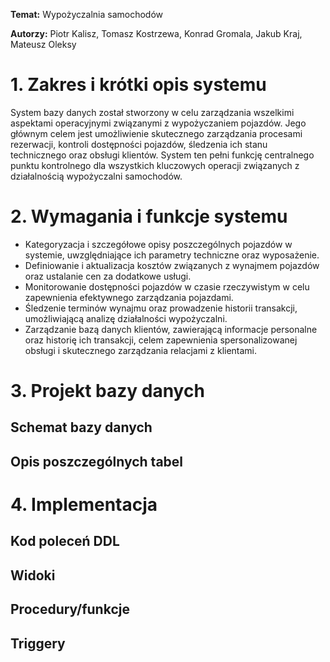 
**Temat:** Wypożyczalnia samochodów

**Autorzy:** Piotr Kalisz, Tomasz Kostrzewa, Konrad Gromala, Jakub Kraj, Mateusz Oleksy

# 1. Zakres i krótki opis systemu

System bazy danych został stworzony w celu zarządzania wszelkimi aspektami operacyjnymi związanymi z wypożyczaniem pojazdów. Jego głównym celem jest umożliwienie skutecznego zarządzania procesami rezerwacji, kontroli dostępności pojazdów, śledzenia ich stanu technicznego oraz obsługi klientów. System ten pełni funkcję centralnego punktu kontrolnego dla wszystkich kluczowych operacji związanych z działalnością wypożyczalni samochodów.

# 2. Wymagania i funkcje systemu

- Kategoryzacja i szczegółowe opisy poszczególnych pojazdów w systemie, uwzględniające ich parametry techniczne oraz wyposażenie.
- Definiowanie i aktualizacja kosztów związanych z wynajmem pojazdów oraz ustalanie cen za dodatkowe usługi.
- Monitorowanie dostępności pojazdów w czasie rzeczywistym w celu zapewnienia efektywnego zarządzania pojazdami.
- Śledzenie terminów wynajmu oraz prowadzenie historii transakcji, umożliwiającą analizę działalności wypożyczalni.
- Zarządzanie bazą danych klientów, zawierającą informacje personalne oraz historię ich transakcji, celem zapewnienia spersonalizowanej obsługi i skutecznego zarządzania relacjami z klientami.

# 3. Projekt bazy danych

## Schemat bazy danych

## Opis poszczególnych tabel

# 4. Implementacja

## Kod poleceń DDL

## Widoki

## Procedury/funkcje

## Triggery
